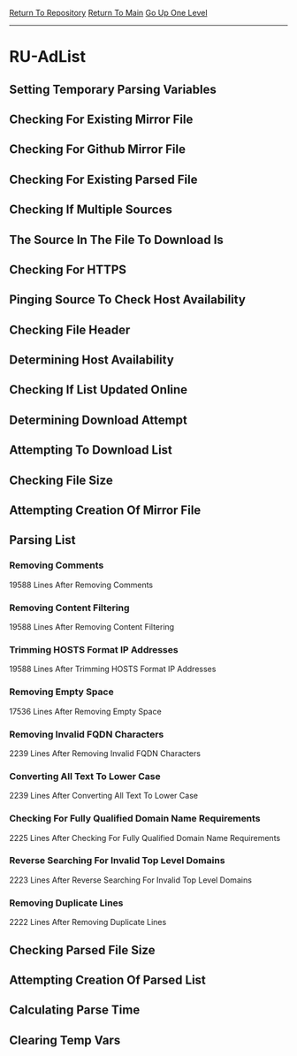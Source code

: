[Return To Repository](https://github.com/deathbybandaid/piholeparser/)
[Return To Main](https://github.com/deathbybandaid/piholeparser/blob/master/RecentRunLogs/Mainlog.md)
[Go Up One Level](https://github.com/deathbybandaid/piholeparser/blob/master/RecentRunLogs/TopLevelScripts/30-Processing-External-Blacklists.md)
____________________________________
# RU-AdList
## Setting Temporary Parsing Variables
## Checking For Existing Mirror File
## Checking For Github Mirror File
## Checking For Existing Parsed File
## Checking If Multiple Sources
## The Source In The File To Download Is
## Checking For HTTPS
## Pinging Source To Check Host Availability
## Checking File Header
## Determining Host Availability
## Checking If List Updated Online
## Determining Download Attempt
## Attempting To Download List
## Checking File Size
## Attempting Creation Of Mirror File
## Parsing List
### Removing Comments
19588 Lines After Removing Comments
### Removing Content Filtering
19588 Lines After Removing Content Filtering
### Trimming HOSTS Format IP Addresses
19588 Lines After Trimming HOSTS Format IP Addresses
### Removing Empty Space
17536 Lines After Removing Empty Space
### Removing Invalid FQDN Characters
2239 Lines After Removing Invalid FQDN Characters
### Converting All Text To Lower Case
2239 Lines After Converting All Text To Lower Case
### Checking For Fully Qualified Domain Name Requirements
2225 Lines After Checking For Fully Qualified Domain Name Requirements
### Reverse Searching For Invalid Top Level Domains
2223 Lines After Reverse Searching For Invalid Top Level Domains
### Removing Duplicate Lines
2222 Lines After Removing Duplicate Lines
## Checking Parsed File Size
## Attempting Creation Of Parsed List
## Calculating Parse Time
## Clearing Temp Vars
